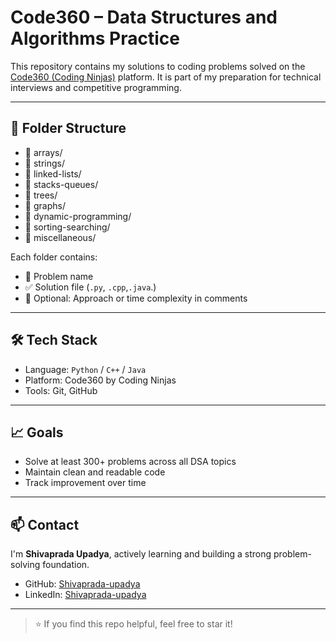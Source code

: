 # Code360 – Data Structures and Algorithms Practice

This repository contains my solutions to coding problems solved on the [Code360 (Coding Ninjas)](https://www.codingninjas.com/codestudio) platform. It is part of my preparation for technical interviews and competitive programming.

---

## 📂 Folder Structure

- 📁 arrays/
- 📁 strings/
- 📁 linked-lists/
- 📁 stacks-queues/
- 📁 trees/
- 📁 graphs/
- 📁 dynamic-programming/
- 📁 sorting-searching/
- 📁 miscellaneous/



Each folder contains:
- 📄 Problem name
- ✅ Solution file (`.py`, `.cpp`,`.java`.)
- 💬 Optional: Approach or time complexity in comments

---

## 🛠️ Tech Stack

- Language: `Python` / `C++` / `Java`
- Platform: Code360 by Coding Ninjas
- Tools: Git, GitHub

---

## 📈 Goals

- Solve at least 300+ problems across all DSA topics
- Maintain clean and readable code
- Track improvement over time

---

## 📫 Contact

I'm **Shivaprada Upadya**, actively learning and building a strong problem-solving foundation.

- GitHub: [Shivaprada-upadya](https://github.com/Shivaprada-upadya/)
- LinkedIn: [Shivaprada-upadya](https://www.linkedin.com/in/shivaprada-upadya/)

---

> ⭐ If you find this repo helpful, feel free to star it!
